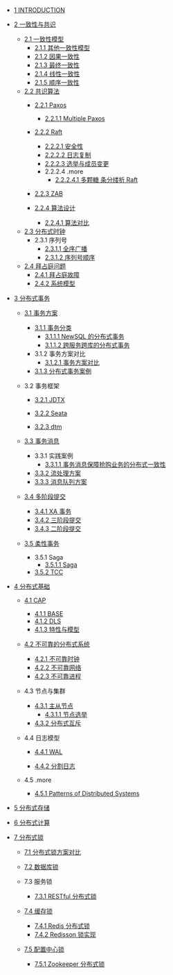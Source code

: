   - [1 INTRODUCTION](/INTRODUCTION.md)
  - [2 一致性与共识](/一致性与共识/README.md)
    - [2.1 一致性模型](/一致性与共识/一致性模型/README.md)
      - [2.1.1 其他一致性模型](/一致性与共识/一致性模型/其他一致性模型.md)
      - [2.1.2 因果一致性](/一致性与共识/一致性模型/因果一致性.md)
      - [2.1.3 最终一致性](/一致性与共识/一致性模型/最终一致性.md)
      - [2.1.4 线性一致性](/一致性与共识/一致性模型/线性一致性.md)
      - [2.1.5 顺序一致性](/一致性与共识/一致性模型/顺序一致性.md)
    - [2.2 共识算法](/一致性与共识/共识算法/README.md)
      - [2.2.1 Paxos](/一致性与共识/共识算法/Paxos/README.md)
        - [2.2.1.1 Multiple Paxos](/一致性与共识/共识算法/Paxos/Multiple-Paxos.md)
      - [2.2.2 Raft](/一致性与共识/共识算法/Raft/README.md)
        - [2.2.2.1 安全性](/一致性与共识/共识算法/Raft/安全性.md)
        - [2.2.2.2 日志复制](/一致性与共识/共识算法/Raft/日志复制.md)
        - [2.2.2.3 选举与成员变更](/一致性与共识/共识算法/Raft/选举与成员变更.md)
        - 2.2.2.4 .more
          - [2.2.2.4.1 多颗糖 条分缕析 Raft](/一致性与共识/共识算法/Raft/.more/2021-多颗糖-条分缕析%20Raft.md)
      - [2.2.3 ZAB](/一致性与共识/共识算法/ZAB/README.md)
        
      - [2.2.4 算法设计](/一致性与共识/共识算法/算法设计/README.md)
        - [2.2.4.1 算法对比](/一致性与共识/共识算法/算法设计/算法对比.md)
    - [2.3 分布式时钟](/一致性与共识/分布式时钟/README.md)
      - 2.3.1 序列号
        - [2.3.1.1 全序广播](/一致性与共识/分布式时钟/序列号/全序广播.md)
        - [2.3.1.2 序列号顺序](/一致性与共识/分布式时钟/序列号/序列号顺序.md)
    - [2.4 拜占庭问题](/一致性与共识/拜占庭问题/README.md)
      - [2.4.1 拜占庭故障](/一致性与共识/拜占庭问题/拜占庭故障.md)
      - [2.4.2 系统模型](/一致性与共识/拜占庭问题/系统模型.md)
  - [3 分布式事务](/分布式事务/README.md)
    - [3.1 事务方案](/分布式事务/事务方案/README.md)
      - [3.1.1 事务分类](/分布式事务/事务方案/事务分类/README.md)
        - [3.1.1.1 NewSQL 的分布式事务](/分布式事务/事务方案/事务分类/NewSQL%20的分布式事务.md)
        - [3.1.1.2 跨服务跨库的分布式事务](/分布式事务/事务方案/事务分类/跨服务跨库的分布式事务.md)
      - 3.1.2 事务方案对比
        - [3.1.2.1 事务方案对比](/分布式事务/事务方案/事务方案对比/事务方案对比.md)
      - [3.1.3 分布式事务案例](/分布式事务/事务方案/分布式事务案例/README.md)
        
    - 3.2 事务框架
      - [3.2.1 JDTX](/分布式事务/事务框架/JDTX/README.md)
        
      - [3.2.2 Seata](/分布式事务/事务框架/Seata/README.md)
        
      - [3.2.3 dtm](/分布式事务/事务框架/dtm/README.md)
        
    - [3.3 事务消息](/分布式事务/事务消息/README.md)
      - 3.3.1 实践案例
        - [3.3.1.1 事务消息保障抢购业务的分布式一致性](/分布式事务/事务消息/实践案例/事务消息保障抢购业务的分布式一致性.md)
      - [3.3.2 流处理方案](/分布式事务/事务消息/流处理方案.md)
      - [3.3.3 消息队列方案](/分布式事务/事务消息/消息队列方案.md)
    - [3.4 多阶段提交](/分布式事务/多阶段提交/README.md)
      - [3.4.1 XA 事务](/分布式事务/多阶段提交/XA%20事务.md)
      - [3.4.2 三阶段提交](/分布式事务/多阶段提交/三阶段提交.md)
      - [3.4.3 二阶段提交](/分布式事务/多阶段提交/二阶段提交.md)
    - [3.5 柔性事务](/分布式事务/柔性事务/README.md)
      - 3.5.1 Saga
        - [3.5.1.1 Saga](/分布式事务/柔性事务/Saga/Saga.md)
      - [3.5.2 TCC](/分布式事务/柔性事务/TCC/README.md)
        
  - [4 分布式基础](/分布式基础/README.md)
    - [4.1 CAP](/分布式基础/CAP/README.md)
      - [4.1.1 BASE](/分布式基础/CAP/BASE.md)
      - [4.1.2 DLS](/分布式基础/CAP/DLS.md)
      - [4.1.3 特性与模型](/分布式基础/CAP/特性与模型.md)
    - [4.2 不可靠的分布式系统](/分布式基础/不可靠的分布式系统/README.md)
      - [4.2.1 不可靠时钟](/分布式基础/不可靠的分布式系统/不可靠时钟.md)
      - [4.2.2 不可靠网络](/分布式基础/不可靠的分布式系统/不可靠网络.md)
      - [4.2.3 不可靠进程](/分布式基础/不可靠的分布式系统/不可靠进程.md)
    - 4.3 节点与集群
      - [4.3.1 主从节点](/分布式基础/节点与集群/主从节点/README.md)
        - [4.3.1.1 节点选举](/分布式基础/节点与集群/主从节点/节点选举.md)
      - [4.3.2 分布式互斥](/分布式基础/节点与集群/分布式互斥.md)
    - 4.4 日志模型
      - [4.4.1 WAL](/分布式基础/日志模型/WAL/README.md)
        
      - [4.4.2 分割日志](/分布式基础/日志模型/分割日志/README.md)
        
    - 4.5 .more
      - [4.5.1 Patterns of Distributed Systems](/分布式基础/.more/Patterns%20of%20Distributed%20Systems.md)
  - [5 分布式存储](/分布式存储/README.md)
    
  - [6 分布式计算](/分布式计算/README.md)
    
  - [7 分布式锁](/分布式锁/README.md)
    - [7.1 分布式锁方案对比](/分布式锁/分布式锁方案对比.md)
    - [7.2 数据库锁](/分布式锁/数据库锁/README.md)
      
    - 7.3 服务锁
      - [7.3.1 RESTful 分布式锁](/分布式锁/服务锁/RESTful%20分布式锁.md)
    - [7.4 缓存锁](/分布式锁/缓存锁/README.md)
      - [7.4.1 Redis 分布式锁](/分布式锁/缓存锁/Redis%20分布式锁.md)
      - [7.4.2 Redisson 锁实现](/分布式锁/缓存锁/Redisson%20锁实现.md)
    - [7.5 配置中心锁](/分布式锁/配置中心锁/README.md)
      - [7.5.1 Zookeeper 分布式锁](/分布式锁/配置中心锁/Zookeeper%20分布式锁.md)